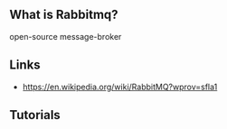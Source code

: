 ## What is Rabbitmq?

open-source message-broker

## Links
- https://en.wikipedia.org/wiki/RabbitMQ?wprov=sfla1

## Tutorials

<!-- Embedded links -->
[1]: https://github.com/nchristie/tech_notes/blob/master/x/xxx.md

